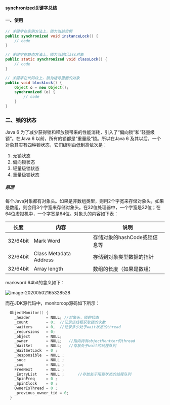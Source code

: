 ####  synchronized关键字总结

####  一、使用

```java
// 关键字在实例方法上，锁为当前实例
public synchronized void instanceLock() {
    // code
}

// 关键字在静态方法上，锁为当前Class对象
public static synchronized void classLock() {
    // code
}

// 关键字在代码块上，锁为括号里面的对象
public void blockLock() {
    Object o = new Object();
    synchronized (o) {
        // code
    }
}
```



###  二、锁的状态

Java 6 为了减少获得锁和释放锁带来的性能消耗，引入了“偏向锁”和“轻量级锁“。在Java 6 以前，所有的锁都是”重量级“锁。所以在Java 6 及其以后，一个对象其实有四种锁状态，它们级别由低到高依次是：

1. 无锁状态
2. 偏向锁状态
3. 轻量级锁状态
4. 重量级锁状态

##### 原理

每个Java对象都有对象头。如果是非数组类型，则用2个字宽来存储对象头，如果是数组，则会用3个字宽来存储对象头。在32位处理器中，一个字宽是32位；在64位虚拟机中，一个字宽是64位。对象头的内容如下表：

| 长度     | 内容                   | 说明                         |
| -------- | ---------------------- | ---------------------------- |
| 32/64bit | Mark Word              | 存储对象的hashCode或锁信息等 |
| 32/64bit | Class Metadata Address | 存储到对象类型数据的指针     |
| 32/64bit | Array length           | 数组的长度（如果是数组）     |

markword 64bit的含义如下：

![image-20200502165328528](C:\Users\19349\AppData\Roaming\Typora\typora-user-images\image-20200502165328528.png)



而在JDK源代码中，monitoroop源码如下所示：

```c
  ObjectMonitor() {
    _header       = NULL; //对象头，锁的状态
    _count        = 0;	//记录该线程获取锁的次数	
    _waiters      = 0,	//记录多少处于wait状态的thread
    _recursions   = 0;
    _object       = NULL;
    _owner        = NULL;	//指向持有objectMonttor的thread
    _WaitSet      = NULL;	//存放处于wait的线程队列
    _WaitSetLock  = 0 ;
    _Responsible  = NULL ;
    _succ         = NULL ;
    _cxq          = NULL ;
    FreeNext      = NULL ;
    _EntryList    = NULL ;		//存放处于阻塞状态的线程队列
    _SpinFreq     = 0 ;
    _SpinClock    = 0 ;
    OwnerIsThread = 0 ;
    _previous_owner_tid = 0;
  }
```

